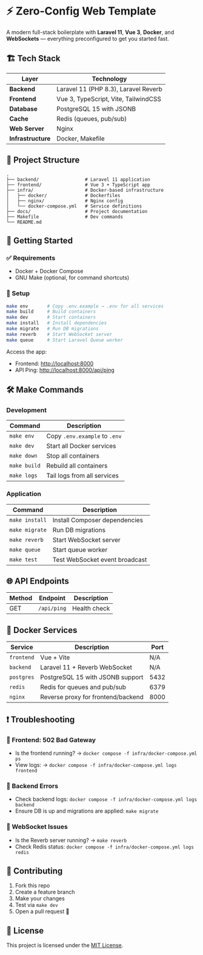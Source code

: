 # ⚡ Zero-Config Web Template

A modern full-stack boilerplate with **Laravel 11**, **Vue 3**, **Docker**, and **WebSockets** — everything preconfigured to get you started fast.

## 🏗️ Tech Stack

| Layer              | Technology                                  |
| ------------------ | ------------------------------------------- |
| **Backend**        | Laravel 11 (PHP 8.3), Laravel Reverb        |
| **Frontend**       | Vue 3, TypeScript, Vite, TailwindCSS        |
| **Database**       | PostgreSQL 15 with JSONB                    |
| **Cache**          | Redis (queues, pub/sub)                     |
| **Web Server**     | Nginx                                       |
| **Infrastructure** | Docker, Makefile                            |

## 📁 Project Structure

```
.
├── backend/                 # Laravel 11 application
├── frontend/                # Vue 3 + TypeScript app
├── infra/                   # Docker-based infrastructure
│   ├── docker/              # Dockerfiles
│   ├── nginx/               # Nginx config
│   └── docker-compose.yml   # Service definitions
├── docs/                    # Project documentation
├── Makefile                 # Dev commands
└── README.md
```

## 🚀 Getting Started

### ✅ Requirements

* Docker + Docker Compose
* GNU Make (optional, for command shortcuts)

### 🧰 Setup

```bash
make env       # Copy .env.example → .env for all services
make build     # Build containers
make dev       # Start containers
make install   # Install dependencies
make migrate   # Run DB migrations
make reverb    # Start WebSocket server
make queue     # Start Laravel Queue worker
```

Access the app:

* Frontend: [http://localhost:8000](http://localhost:8000)
* API Ping: [http://localhost:8000/api/ping](http://localhost:8000/api/ping)

## 🛠️ Make Commands

### Development

| Command      | Description                   |
| ------------ | ----------------------------- |
| `make env`   | Copy `.env.example` to `.env` |
| `make dev`   | Start all Docker services     |
| `make down`  | Stop all containers           |
| `make build` | Rebuild all containers        |
| `make logs`  | Tail logs from all services   |

### Application

| Command        | Description                    |
| -------------- | ------------------------------ |
| `make install` | Install Composer dependencies  |
| `make migrate` | Run DB migrations              |
| `make reverb`  | Start WebSocket server         |
| `make queue`   | Start queue worker             |
| `make test`    | Test WebSocket event broadcast |

## 🌐 API Endpoints

| Method | Endpoint    | Description  |
| ------ | ----------- | ------------ |
| GET    | `/api/ping` | Health check |

## 🐳 Docker Services

| Service    | Description                              | Port |
| ---------- | ---------------------------------------- | ---- |
| `frontend` | Vue + Vite                               | N/A  |
| `backend`  | Laravel 11 + Reverb WebSocket            | N/A  |
| `postgres` | PostgreSQL 15 with JSONB support         | 5432 |
| `redis`    | Redis for queues and pub/sub             | 6379 |
| `nginx`    | Reverse proxy for frontend/backend       | 8000 |

## ❗ Troubleshooting

### 🧩 Frontend: 502 Bad Gateway

* Is the frontend running? → `docker compose -f infra/docker-compose.yml ps`
* View logs: → `docker compose -f infra/docker-compose.yml logs frontend`

### 🐘 Backend Errors

* Check backend logs: `docker compose -f infra/docker-compose.yml logs backend`
* Ensure DB is up and migrations are applied: `make migrate`

### 🔌 WebSocket Issues

* Is the Reverb server running? → `make reverb`
* Check Redis status: `docker compose -f infra/docker-compose.yml logs redis`

## 🤝 Contributing

1. Fork this repo
2. Create a feature branch
3. Make your changes
4. Test via `make dev`
5. Open a pull request 🚀

## 📄 License

This project is licensed under the [MIT License](LICENSE).
